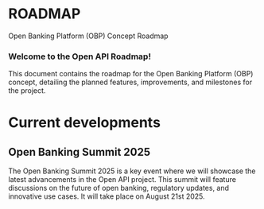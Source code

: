 # ROADMAP
Open Banking Platform (OBP) Concept Roadmap

### Welcome to the Open API Roadmap!
This document contains the roadmap for the Open Banking Platform (OBP) concept, detailing the planned features, improvements, and milestones for the project.

# Current developments

## Open Banking Summit 2025
The Open Banking Summit 2025 is a key event where we will showcase the latest advancements in the Open API project. This summit will feature discussions on the future of open banking, regulatory updates, and innovative use cases. It will take place on August 21st 2025.

